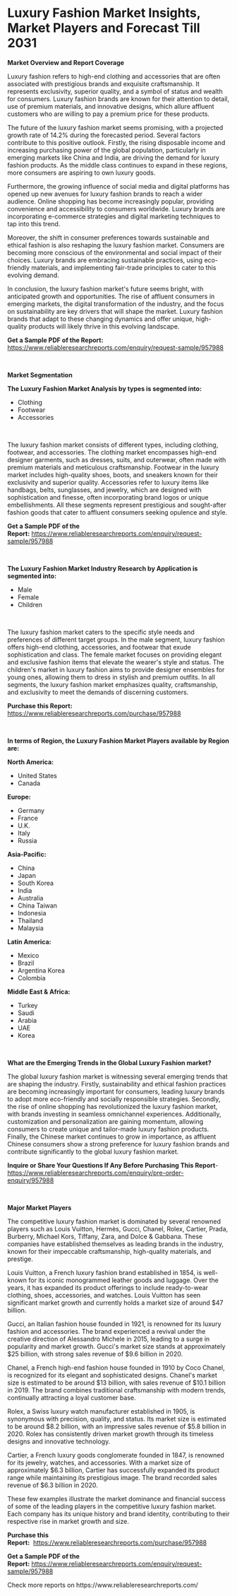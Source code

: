 <p><h1>Luxury Fashion Market Insights, Market Players and Forecast Till 2031</h1></p><p><strong>Market Overview and Report Coverage</strong></p>
<p><p>Luxury fashion refers to high-end clothing and accessories that are often associated with prestigious brands and exquisite craftsmanship. It represents exclusivity, superior quality, and a symbol of status and wealth for consumers. Luxury fashion brands are known for their attention to detail, use of premium materials, and innovative designs, which allure affluent customers who are willing to pay a premium price for these products.</p><p>The future of the luxury fashion market seems promising, with a projected growth rate of 14.2% during the forecasted period. Several factors contribute to this positive outlook. Firstly, the rising disposable income and increasing purchasing power of the global population, particularly in emerging markets like China and India, are driving the demand for luxury fashion products. As the middle class continues to expand in these regions, more consumers are aspiring to own luxury goods.</p><p>Furthermore, the growing influence of social media and digital platforms has opened up new avenues for luxury fashion brands to reach a wider audience. Online shopping has become increasingly popular, providing convenience and accessibility to consumers worldwide. Luxury brands are incorporating e-commerce strategies and digital marketing techniques to tap into this trend.</p><p>Moreover, the shift in consumer preferences towards sustainable and ethical fashion is also reshaping the luxury fashion market. Consumers are becoming more conscious of the environmental and social impact of their choices. Luxury brands are embracing sustainable practices, using eco-friendly materials, and implementing fair-trade principles to cater to this evolving demand.</p><p>In conclusion, the luxury fashion market's future seems bright, with anticipated growth and opportunities. The rise of affluent consumers in emerging markets, the digital transformation of the industry, and the focus on sustainability are key drivers that will shape the market. Luxury fashion brands that adapt to these changing dynamics and offer unique, high-quality products will likely thrive in this evolving landscape.</p></p>
<p><strong>Get a Sample PDF of the Report:</strong> <a href="https://www.reliableresearchreports.com/enquiry/request-sample/957988">https://www.reliableresearchreports.com/enquiry/request-sample/957988</a></p>
<p>&nbsp;</p>
<p><strong>Market Segmentation</strong></p>
<p><strong>The Luxury Fashion Market Analysis by types is segmented into:</strong></p>
<p><ul><li>Clothing</li><li>Footwear</li><li>Accessories</li></ul></p>
<p>&nbsp;</p>
<p><p>The luxury fashion market consists of different types, including clothing, footwear, and accessories. The clothing market encompasses high-end designer garments, such as dresses, suits, and outerwear, often made with premium materials and meticulous craftsmanship. Footwear in the luxury market includes high-quality shoes, boots, and sneakers known for their exclusivity and superior quality. Accessories refer to luxury items like handbags, belts, sunglasses, and jewelry, which are designed with sophistication and finesse, often incorporating brand logos or unique embellishments. All these segments represent prestigious and sought-after fashion goods that cater to affluent consumers seeking opulence and style.</p></p>
<p><strong>Get a Sample PDF of the Report:</strong>&nbsp;<a href="https://www.reliableresearchreports.com/enquiry/request-sample/957988">https://www.reliableresearchreports.com/enquiry/request-sample/957988</a></p>
<p>&nbsp;</p>
<p><strong>The Luxury Fashion Market Industry Research by Application is segmented into:</strong></p>
<p><ul><li>Male</li><li>Female</li><li>Children</li></ul></p>
<p>&nbsp;</p>
<p><p>The luxury fashion market caters to the specific style needs and preferences of different target groups. In the male segment, luxury fashion offers high-end clothing, accessories, and footwear that exude sophistication and class. The female market focuses on providing elegant and exclusive fashion items that elevate the wearer's style and status. The children's market in luxury fashion aims to provide designer ensembles for young ones, allowing them to dress in stylish and premium outfits. In all segments, the luxury fashion market emphasizes quality, craftsmanship, and exclusivity to meet the demands of discerning customers.</p></p>
<p><strong>Purchase this Report:</strong>&nbsp; <a href="https://www.reliableresearchreports.com/purchase/957988">https://www.reliableresearchreports.com/purchase/957988</a></p>
<p>&nbsp;</p>
<p><strong>In terms of Region, the Luxury Fashion Market Players available by Region are:</strong></p>
<p>
    <p> <strong> North America: </strong>
        <ul>
            <li>United States</li>
            <li>Canada</li>
        </ul>
        </p> 
    <p> <strong> Europe: </strong>
        <ul>
            <li>Germany</li>
            <li>France</li>
            <li>U.K.</li>
            <li>Italy</li>
            <li>Russia</li>
        </ul>
        </p> 
    <p> <strong> Asia-Pacific: </strong>
        <ul>
            <li>China</li>
            <li>Japan</li>
            <li>South Korea</li>
            <li>India</li>
            <li>Australia</li>
            <li>China Taiwan</li>
            <li>Indonesia</li>
            <li>Thailand</li>
            <li>Malaysia</li>
        </ul>
        </p> 
    <p> <strong> Latin America: </strong>
        <ul>
            <li>Mexico</li>
            <li>Brazil</li>
            <li>Argentina Korea</li>
            <li>Colombia</li>
        </ul>
        </p> 
    <p> <strong> Middle East & Africa: </strong>
        <ul>
            <li>Turkey</li>
            <li>Saudi</li>
            <li>Arabia</li>
            <li>UAE</li>
            <li>Korea</li>
        </ul>
    </p>
    </p>
<p>&nbsp;</p>
<p><strong>What are the Emerging Trends in the Global Luxury Fashion market?</strong></p>
<p><p>The global luxury fashion market is witnessing several emerging trends that are shaping the industry. Firstly, sustainability and ethical fashion practices are becoming increasingly important for consumers, leading luxury brands to adopt more eco-friendly and socially responsible strategies. Secondly, the rise of online shopping has revolutionized the luxury fashion market, with brands investing in seamless omnichannel experiences. Additionally, customization and personalization are gaining momentum, allowing consumers to create unique and tailor-made luxury fashion products. Finally, the Chinese market continues to grow in importance, as affluent Chinese consumers show a strong preference for luxury fashion brands and contribute significantly to the global luxury fashion market.</p></p>
<p><strong>Inquire or Share Your Questions If Any Before Purchasing This Report</strong>- <a href="https://www.reliableresearchreports.com/enquiry/pre-order-enquiry/957988">https://www.reliableresearchreports.com/enquiry/pre-order-enquiry/957988</a></p>
<p>&nbsp;</p>
<p><strong>Major Market Players</strong></p>
<p><p>The competitive luxury fashion market is dominated by several renowned players such as Louis Vuitton, Hermès, Gucci, Chanel, Rolex, Cartier, Prada, Burberry, Michael Kors, Tiffany, Zara, and Dolce & Gabbana. These companies have established themselves as leading brands in the industry, known for their impeccable craftsmanship, high-quality materials, and prestige.</p><p>Louis Vuitton, a French luxury fashion brand established in 1854, is well-known for its iconic monogrammed leather goods and luggage. Over the years, it has expanded its product offerings to include ready-to-wear clothing, shoes, accessories, and watches. Louis Vuitton has seen significant market growth and currently holds a market size of around $47 billion.</p><p>Gucci, an Italian fashion house founded in 1921, is renowned for its luxury fashion and accessories. The brand experienced a revival under the creative direction of Alessandro Michele in 2015, leading to a surge in popularity and market growth. Gucci's market size stands at approximately $25 billion, with strong sales revenue of $9.6 billion in 2020.</p><p>Chanel, a French high-end fashion house founded in 1910 by Coco Chanel, is recognized for its elegant and sophisticated designs. Chanel's market size is estimated to be around $13 billion, with sales revenue of $10.1 billion in 2019. The brand combines traditional craftsmanship with modern trends, continually attracting a loyal customer base.</p><p>Rolex, a Swiss luxury watch manufacturer established in 1905, is synonymous with precision, quality, and status. Its market size is estimated to be around $8.2 billion, with an impressive sales revenue of $5.8 billion in 2020. Rolex has consistently driven market growth through its timeless designs and innovative technology.</p><p>Cartier, a French luxury goods conglomerate founded in 1847, is renowned for its jewelry, watches, and accessories. With a market size of approximately $6.3 billion, Cartier has successfully expanded its product range while maintaining its prestigious image. The brand recorded sales revenue of $6.3 billion in 2020.</p><p>These few examples illustrate the market dominance and financial success of some of the leading players in the competitive luxury fashion market. Each company has its unique history and brand identity, contributing to their respective rise in market growth and size.</p></p>
<p><strong>Purchase this Report:</strong>&nbsp;&nbsp;<a href="https://www.reliableresearchreports.com/purchase/957988">https://www.reliableresearchreports.com/purchase/957988</a></p>
<p></p>
<p><strong>Get a Sample PDF of the Report:</strong>&nbsp;<a href="https://www.reliableresearchreports.com/enquiry/request-sample/957988">https://www.reliableresearchreports.com/enquiry/request-sample/957988</a></p>
<p>Check more reports on https://www.reliableresearchreports.com/</p>
